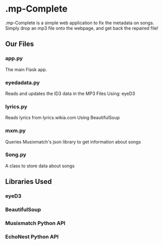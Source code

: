 .mp-Complete
===========

.mp-Complete is a simple web application to fix the metadata on songs. Simply
drop an mp3 file onto the webpage, and get back the repaired file!

Our Files
---------
### app.py

The main Flask app.


### eyedadata.py

Reads and updates the ID3 data in the MP3 Files
Using: eyeD3


### lyrics.py

Reads lyrics from lyrics.wikia.com
Using BeautifulSoup


### mxm.py

Queries Musixmatch's json library to get information about songs


### Song.py

A class to store data about songs

Libraries Used
--------------

### eyeD3
### BeautifulSoup
### Musixmatch Python API
### EchoNest Python API
